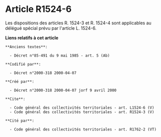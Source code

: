 # Article R1524-6

Les dispositions des articles R. 1524-3 et R. 1524-4 sont applicables au délégué spécial prévu par l'article L. 1524-6.

**Liens relatifs à cet article**

	**Anciens textes**:

	  - Décret n°85-491 du 9 mai 1985 - art. 5 (Ab)

	**Codifié par**:

	  - Décret n°2000-318 2000-04-07

	**Créé par**:

	  - Décret n°2000-318 2000-04-07 jorf 9 avril 2000

	**Cite**:

	  - Code général des collectivités territoriales - art. L1524-6 (V)
	  - Code général des collectivités territoriales - art. R1524-3 (V)

	**Cité par**:

	  - Code général des collectivités territoriales - art. R1762-2 (VT)
